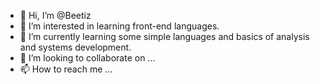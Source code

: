 - 👋 Hi, I’m @Beetiz
- 👀 I’m interested in learning front-end languages.
- 🌱 I’m currently learning some simple languages and basics of analysis and systems development.
- 💞️ I’m looking to collaborate on ...
- 📫 How to reach me ...

<!---
Beetiz/Beetiz is a ✨ special ✨ repository because its `README.md` (this file) appears on your GitHub profile.
You can click the Preview link to take a look at your changes.
--->
